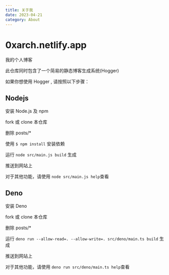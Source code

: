 ```yaml
---
title: 关于我
date: 2023-04-21
category: About
---
```


# 0xarch.netlify.app

我的个人博客

此仓库同时包含了一个简易的静态博客生成系统(Hogger)

如果你想使用 Hogger , 请按照以下步骤：

## Nodejs

安装 Node.js 及 npm

fork 或 clone 本仓库

删除 posts/* 

使用 ```$ npm install``` 安装依赖

运行 ```node src/main.js build``` 生成

推送到网站上

对于其他功能，请使用 ```node src/main.js help```查看

## Deno

安装 Deno

fork 或 clone 本仓库

删除 posts/* 

运行 ```deno run --allow-read=. --allow-write=. src/deno/main.ts build``` 生成

推送到网站上

对于其他功能，请使用 ```deno run src/deno/main.ts help```查看